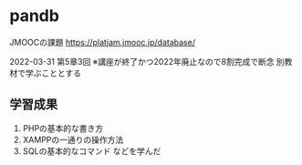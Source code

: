 # pandb
JMOOCの課題
https://platjam.jmooc.jp/database/

2022-03-31 第5章3回
※講座が終了かつ2022年廃止なので8割完成で断念
別教材で学ぶこととする

## 学習成果
1. PHPの基本的な書き方
2. XAMPPの一通りの操作方法
3. SQLの基本的なコマンド
などを学んだ